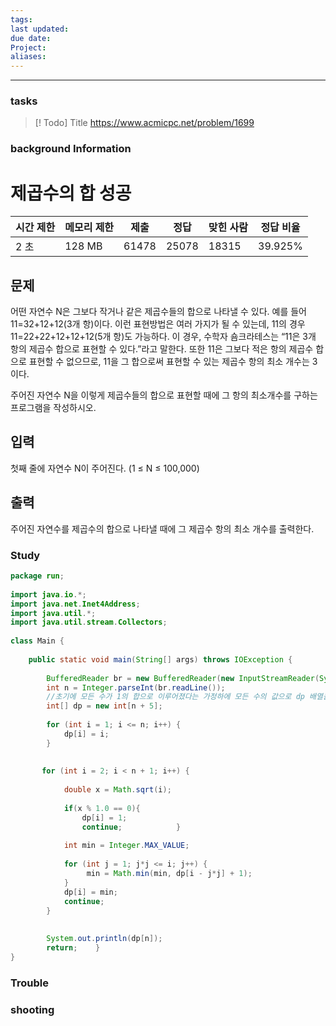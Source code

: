 ```yaml
---
tags: 
last updated: 
due date: 
Project: 
aliases:
---
```

--- 
### tasks

> [! Todo] Title
> https://www.acmicpc.net/problem/1699

### background Information

# 제곱수의 합 성공

|시간 제한|메모리 제한|제출|정답|맞힌 사람|정답 비율|
|---|---|---|---|---|---|
|2 초|128 MB|61478|25078|18315|39.925%|

## 문제

어떤 자연수 N은 그보다 작거나 같은 제곱수들의 합으로 나타낼 수 있다. 예를 들어 11=32+12+12(3개 항)이다. 이런 표현방법은 여러 가지가 될 수 있는데, 11의 경우 11=22+22+12+12+12(5개 항)도 가능하다. 이 경우, 수학자 숌크라테스는 “11은 3개 항의 제곱수 합으로 표현할 수 있다.”라고 말한다. 또한 11은 그보다 적은 항의 제곱수 합으로 표현할 수 없으므로, 11을 그 합으로써 표현할 수 있는 제곱수 항의 최소 개수는 3이다.

주어진 자연수 N을 이렇게 제곱수들의 합으로 표현할 때에 그 항의 최소개수를 구하는 프로그램을 작성하시오.

## 입력

첫째 줄에 자연수 N이 주어진다. (1 ≤ N ≤ 100,000)

## 출력

주어진 자연수를 제곱수의 합으로 나타낼 때에 그 제곱수 항의 최소 개수를 출력한다.

### Study

```java
package run;  
  
import java.io.*;  
import java.net.Inet4Address;  
import java.util.*;  
import java.util.stream.Collectors;  
  
class Main {  
  
    public static void main(String[] args) throws IOException {  
  
        BufferedReader br = new BufferedReader(new InputStreamReader(System.in));  
        int n = Integer.parseInt(br.readLine());  
        //초기에 모든 수가 1의 합으로 이루어졌다는 가정하에 모든 수의 값으로 dp 배열을 초기화 한다.
        int[] dp = new int[n + 5];  
    
        for (int i = 1; i <= n; i++) {  
            dp[i] = i;  
        }  
  
	
       for (int i = 2; i < n + 1; i++) {  
  
            double x = Math.sqrt(i);  
  
            if(x % 1.0 == 0){  
                dp[i] = 1;  
                continue;            }  
  
            int min = Integer.MAX_VALUE;  
  
            for (int j = 1; j*j <= i; j++) {  
                 min = Math.min(min, dp[i - j*j] + 1);  
            }  
            dp[i] = min;  
            continue;        
		}  
  
  
        System.out.println(dp[n]);  
        return;    }  
}
```

### Trouble





### shooting
